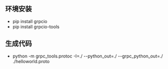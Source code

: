 
## 环境安装
* pip install grpcio
* pip install grpcio-tools

## 生成代码
* python -m grpc_tools.protoc -I=./ --python_out=./ --grpc_python_out=./ ./helloworld.proto